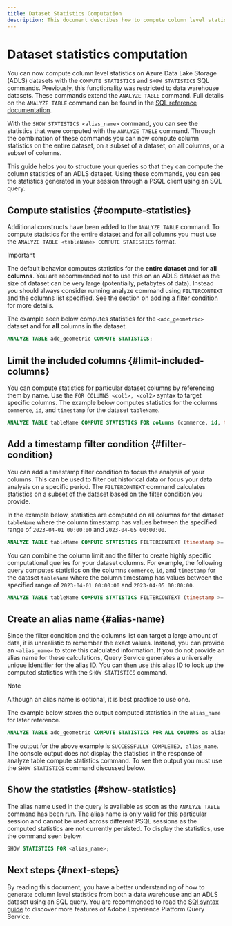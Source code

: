 ```yaml
---
title: Dataset Statistics Computation 
description: This document describes how to compute column level statistics on Azure Data Lake Storage (ADLS) datasets with SQL commands.
---
```

# Dataset statistics computation

You can now compute column level statistics on Azure Data Lake Storage (ADLS) datasets with the `COMPUTE STATISTICS` and `SHOW STATISTICS` SQL commands. Previously, this functionality was restricted to data warehouse datasets. These commands extend the `ANALYZE TABLE` command. Full details on the `ANALYZE TABLE` command can be found in the [SQL reference documentation](../sql/syntax.md#analyze-table).

With the `SHOW STATISTICS <alias_name>` command, you can see the statistics that were computed with the `ANALYZE TABLE` command. Through the combination of these commands you can now compute column statistics on the entire dataset, on a subset of a dataset, on all columns, or a subset of columns.

This guide helps you to structure your queries so that they can compute the column statistics of an ADLS dataset. Using these commands, you can see the statistics generated in your session through a PSQL client using an SQL query.

## Compute statistics {#compute-statistics}

Additional constructs have been added to the `ANALYZE TABLE` command. To compute statistics for the entire dataset and for all columns you must use the `ANALYZE TABLE <tableName> COMPUTE STATISTICS` format. 

>[!IMPORTANT]
>
>The default behavior computes statistics for the **entire dataset** and for **all columns**. You are recommended not to use this on an ADLS dataset as the size of dataset can be very large (potentially, petabytes of data). Instead you should always consider running analyze command using `FILTERCONTEXT` and the columns list specified. See the section on [adding a filter condition](#filter-condition) for more details.

The example seen below computes statistics for the `<adc_geometric>` dataset and for **all** columns in the dataset.

```sql
ANALYZE TABLE adc_geometric COMPUTE STATISTICS;
```

## Limit the included columns {#limit-included-columns}

You can compute statistics for particular dataset columns by referencing them by name. Use the `FOR COLUMNS <col1>, <col2>` syntax to target specific columns. The example below computes statistics for the columns  `commerce`, `id`, and `timestamp` for the  dataset `tableName`.

```sql
ANALYZE TABLE tableName COMPUTE STATISTICS FOR columns (commerce, id, timestamp);
```

## Add a timestamp filter condition {#filter-condition}

You can add a timestamp filter condition to focus the analysis of your columns. This can be used to filter out historical data or focus your data analysis on a specific period. The `FILTERCONTEXT` command calculates statistics on a subset of the dataset based on the filter condition you provide.

In the example below, statistics are computed on all columns for the dataset `tableName` where the column timestamp has values between the specified range of `2023-04-01 00:00:00` and `2023-04-05 00:00:00`. 

```sql
ANALYZE TABLE tableName COMPUTE STATISTICS FILTERCONTEXT (timestamp >= to_timestamp('2023-04-01 00:00:00') and timestamp <= to_timestamp('2023-04-05 00:00:00')) FOR ALL COLUMNS;
```

You can combine the column limit and the filter to create highly specific computational queries for your dataset columns. For example, the following query computes statistics on the columns `commerce`, `id`, and `timestamp` for the  dataset `tableName` where the column timestamp has values between the specified range of `2023-04-01 00:00:00` and `2023-04-05 00:00:00`. 

```sql
ANALYZE TABLE tableName COMPUTE STATISTICS FILTERCONTEXT (timestamp >= to_timestamp('2023-04-01 00:00:00') and timestamp <= to_timestamp('2023-04-05 00:00:00')) FOR (columns commerce, id, timestamp);
```

## Create an alias name {#alias-name}

Since the filter condition and the columns list can target a large amount of data, it is unrealistic to remember the exact values. Instead, you can provide an `<alias_name>` to store this calculated information. If you do not provide an alias name for these calculations, Query Service generates a universally unique identifier for the alias ID. You can then use this alias ID to look up the computed statistics with the `SHOW STATISTICS` command. 

>[!NOTE]
>
>Although an alias name is optional, it is best practice to use one.

The example below stores the output computed statistics in the `alias_name` for later reference.

```sql
ANALYZE TABLE adc_geometric COMPUTE STATISTICS FOR ALL COLUMNS as alias_name;
```

The output for the above example is `SUCCESSFULLY COMPLETED, alias_name`. The console output does not display the statistics in the response of analyze table compute statistics command. To see the output you must use the `SHOW STATISTICS` command discussed below.

## Show the statistics {#show-statistics}

The alias name used in the query is available as soon as the `ANALYZE TABLE` command has been run. The alias name is only valid for this particular session and cannot be used across different PSQL sessions as the computed statistics are not currently persisted. To display the statistics, use the command seen below.

```sql
SHOW STATISTICS FOR <alias_name>;
```

## Next steps {#next-steps}

By reading this document, you have a better understanding of how to generate column level statistics from both a data warehouse and an ADLS dataset using an SQL query. You are recommended to read the [SQl syntax guide](../sql/syntax.md) to discover more features of Adobe Experience Platform Query Service.
